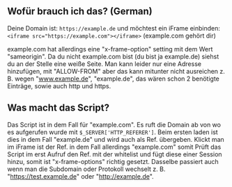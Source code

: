 ## Wofür brauch ich das? (German)

Deine Domain ist: `https://example.de` und möchtest ein iFrame einbinden: `<iframe src="https://example.com"></iframe>` (example.com gehört dir)

example.com hat allerdings eine "x-frame-option" setting mit dem Wert "sameorigin". Da du nicht example.com bist (du bist ja example.de) 
siehst du an der Stelle eine weiße Seite. Man kann leider nur eine Adresse hinzufügen, mit "ALLOW-FROM" aber das kann mitunter nicht ausreichen
z. B. wegen "www.example.de", "example.de", das wären schon 2 benötigte Einträge, sowie auch http und https.

## Was macht das Script?
Das Script ist in dem Fall für "example.com". Es ruft die Domain ab von wo es aufgerufen wurde mit `$_SERVER['HTTP_REFERER']`. Beim ersten laden 
ist dies in dem Fall "example.de" und wird auch als Ref. übergeben. Klickt man im iFrame ist der Ref. in dem Fall allerdings "example.com" 
somit Prüft das Script im erst Aufruf den Ref. mit der whitelist und fügt diese einer Session hinzu, somit ist "x-frame-options" 
richtig gesetzt. Dasselbe passiert auch wenn man die Subdomain oder Protokoll wechselt z. B. "https://test.example.de" 
oder "http://example.de".

